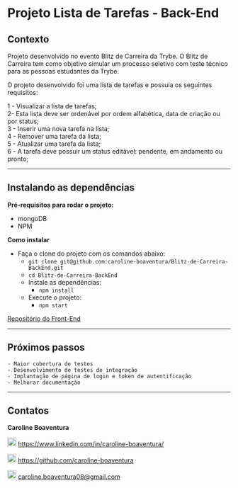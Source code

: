 # Projeto Lista de Tarefas - Back-End

## Contexto

Projeto desenvolvido no evento Blitz de Carreira da Trybe. O Blitz de Carreira tem como objetivo simular um processo seletivo com teste técnico para as pessoas estudantes da Trybe.

O projeto desenvolvido foi uma lista de tarefas e possuía os seguintes requisitos: <br>

1 - Visualizar a lista de tarefas; <br>
2- Esta lista deve ser ordenável por ordem alfabética, data de criação ou por status; <br>
3 - Inserir uma nova tarefa na lista; <br>
4 - Remover uma tarefa da lista; <br>
5 - Atualizar uma tarefa da lista; <br>
6 - A tarefa deve possuir um status editável: pendente, em andamento ou pronto;

---

## Instalando as dependências

**Pré-requisitos para rodar o projeto:**
- mongoDB
- NPM

**Como instalar**
  - Faça o clone do projeto com os comandos abaixo:
      - ```git clone git@github.com:caroline-boaventura/Blitz-de-Carreira-BackEnd.git```
      - ```cd Blitz-de-Carreira-BackEnd```
    - Instale as dependências:
        - ```npm install```
    - Execute o projeto:
        - ```npm start```

[Repositório do Front-End](https://github.com/caroline-boaventura/Blitz-de-Carreira-FrontEnd)

---

## Próximos passos
    - Maior cobertura de testes
    - Desenvolvimento de testes de integração
    - Implantação de página de login e token de autentificação
    - Melhorar documentação

---

## Contatos

**Caroline Boaventura**

<img src="https://upload.wikimedia.org/wikipedia/commons/thumb/f/f8/LinkedIn_icon_circle.svg/2048px-LinkedIn_icon_circle.svg.png" height=20px>      https://www.linkedin.com/in/caroline-boaventura/

<img src="https://cdn-icons-png.flaticon.com/512/25/25231.png" height=20px>      https://github.com/caroline-boaventura

<img src="https://logospng.org/download/gmail/logo-gmail-512.png" height=20px>      caroline.boaventura08@gmail.com